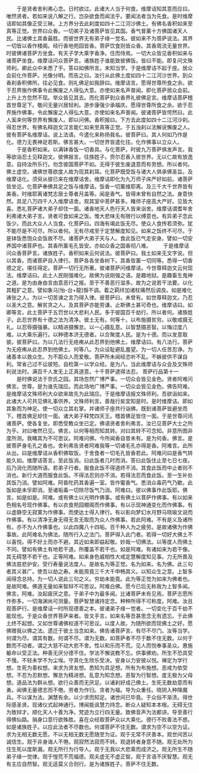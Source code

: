 <!-- { "loadSidebar": true } -->
　　于是贤者舍利弗心念。日时欲过。此诸大人当于何食。维摩诘知其意而应曰。唯然贤者。若如来说八解之行。岂杂欲食而闻法乎。要闻法者当为先食。是时维摩诘即如其像正受三昧。上方界分去此刹度如四十二江河沙佛土。有佛名香积如来至真等正觉。世界曰众香。一切弟子及诸菩萨皆见其国。香气普薰十方佛国诸天人民。比诸佛土其香最胜。而彼世界无有弟子缘一觉名。彼如来不为菩萨说法。其界一切皆以香作楼阁。经行香地苑园皆香。菩萨饮食则皆众香。其香周流无量世界。时彼佛诸菩萨方坐食。有天子学大乘字香净。住而侍焉。一切大众皆见香积如来与诸菩萨坐食。维摩诘问众菩萨言。诸族姓子谁能致彼佛饭。皆曰不能。即复问文殊师利。卿此众中未悉了乎。答曰如佛所言。未知当学。于是维摩诘不起于座。居众会前化作菩萨。光像分明。而告之曰。汝行从此佛土度如四十二江河沙世界。到众香刹香积佛所。往必见食。则礼佛足如我辞曰。维摩诘言。愿得世尊所食之余。欲于忍界施作佛事令此懈废之人得弘大意。亦使如来名声普闻。即化菩萨居众会前。上升上方忽然不现。举众皆见其去。而化菩萨到众香界礼彼佛足言。维摩诘菩萨稽首世尊足下。敬问无量兴居轻利。游步康强少承福庆。愿得世尊所食之余。欲于忍界施作佛事。令此懈废之人得弘大意。亦使如来名声普闻。彼诸菩萨皆愕然曰。此人奚来何等世界有懈废人。即以问佛。香积报曰。下方去此度如四十二江河沙刹。得忍世界。有佛名释迦文汉言能仁如来至真等正觉。于五浊刹以法解说懈废之人。彼有菩萨名维摩诘。说上法语。今遣化来称扬我名。彼菩萨曰。其人何如乃作是化。德力无畏神足若斯。佛言甚大。一切世界皆遣化往。化作佛事以立众人。
　　于是香积如来。以满钵香饭一切香具。与化菩萨。时彼九万菩萨俱发声言。我等欲诣忍土见释迦文。彼佛报言。往族姓子。赍尔忍香入彼世界。无以仁故有放逸意。自持汝所乐行。勿念彼国菩萨不如。无得于彼生废退意而有劳想。所以者何。佛土虚空。诸佛世尊欲度人故为现其刹耳。化菩萨既受饭与诸大人俱承佛圣旨。及维摩诘化。须臾从彼已来在维摩诘舍。维摩诘即化为九万师子床严好如前。诸菩萨皆坐讫。化菩萨奉佛具足之饭与维摩诘。饭香一切薰维耶离。及三千大千世界皆有美香。时维耶离诸梵志居士尊者月盖等。闻是香气。皆得未曾有自然之法。身意快然。具足八万四千人入维摩诘舍。观其室中菩萨甚多。睹师子座高大严好。见皆大喜。悉礼菩萨诸大弟子却住一面。诸香地天人色行天人皆来诣舍。维摩诘谓耆年舍利弗诸大弟子言。贤者可食如来之饭。惟大悲味无有限行以缚意也。有异弟子念此饭少。而此大众人人当食。化菩萨曰。四海有竭此饭无尽。使众人食抟若须弥。犹不能尽是不可尽。所以者何。无有尽戒至于定慧解度知见。如来之饭终不可尽。于是钵饭悉饱众会饭故不尽。诸菩萨大弟子天与人。食此饭已气走安身。譬如一切安养国中诸菩萨也。其香所薰毛孔皆安。亦如众香之国香彻八难。
　　于是维摩诘问众香菩萨言。诸族姓子。香积如来云何说法。彼菩萨曰。我土如来无文字说。但以其香。而诸菩萨自入律行。菩萨各各坐香树下。其香皆薰一切同等。悉得一切香德之定。堪任得定。菩萨一切行无所著。彼诸菩萨问维摩诘。今世尊释迦文云何现法。维摩诘曰。此土人民刚强难化。故佛为说刚强之语。是趣地狱。是趣畜生鬼神之道。是为由身由言由意恶行之报。至于不善恶行滋多。故为之说若干法要。以化其粗犷之意。譬如象马[怡-台+龍]悷不调。着之羁绊加诸杖痛然后调良。如是难化诪张之人。为以一切苦谏之言乃得入律。彼菩萨曰。未曾有。如世尊释迦文。乃忍以圣大之意。解贫贪之人。及其菩萨亦能劳谦。止斯佛土甚可奇也。维摩诘曰。如卿等言。此土菩萨于五罚世以大悲利人民。多于彼国百千劫行。所以者何。诸族姓子。此忍世界有十德之法为清净。彼土无有。何等十。以布施摄贫穷。以敬戒摄无礼。以忍辱摄强暴。以精进摄懈怠。以一心摄乱意。以智慧摄恶智。以悔过度八难。以大乘乐遍行。以种德本济无德者。以合聚度人民。是为十德。而以发意取彼。彼菩萨曰。为以几法行无疮痏从此忍界到他佛土。维摩诘曰。有八法行。菩萨为无疮痏从此忍界到他佛土。何等八。为众设耻避乱羞望。为一切人任苦忍诤。为诸善本以救众生。为不距众人而爱敬。菩萨所未闻经恣听不乱。不嫉彼供不谋自利。常省己过不讼彼短。自检第一以学众经。是为八。当此维摩诘与众会及文殊师利说法时。满百千人发无上正真道意。十千菩萨逮得法忍。
菩萨行品第十一
　　是时佛说法于奈氏之园。其场忽然广博严事。一切众会皆见金色。贤者阿难问佛言。世尊。是为谁先瑞应。而此场地广博严事。一切众会皆见金色。佛告阿难。是维摩诘文殊师利大众欲来故先为此瑞应。于是维摩诘报文殊师利。吾欲诣如来。此诸大人可共见佛礼事供养。文殊师利言。善哉行矣宜知是时。是时维摩诘。即如其象而为神足。使一切众立其右掌。并诸师子座共行诣佛。既到诸菩萨皆避坐而下。稽首佛足却住一面。诸大弟子释梵四天王。稽首佛足皆住一面。于是世尊问讯诸菩萨。使各复坐。即悉受教众坐已定。佛语贤者舍利弗言。汝已见菩萨大士之所为乎。对曰唯然已见。佛言。以何等相而知其转。对曰其转不可念知。非意所图非度所测。我睹其为不可思议。阿难问佛。今所闻香自昔未有。是为何香。佛言。是彼菩萨身毛孔之香也。舍利弗告贤者阿难我等一切诸毛孔亦得是香。阿难言。此所从出。曰是维摩诘从香积佛取饭。于舍食者一切毛孔皆香若此。阿难问曰是香气转能久如。维摩诘答言。至此饭消。曰此饭者几时而消。答曰此饭住止至七日七夜。后乃消化而随所语。若弟子行者。服食此饭不得道终不消。其食此饭而中止者则不消也。新行大道而服食此饭。不得法忍则亦不消。若得法忍而食此饭。至一生补处其饭乃消。譬如阿难。阿昏陀药其香遍一室。皆作蜜香气。悉消众毒药气乃歇。此饭如是未孚即消。至诸垢毒一切除尽饭气乃消。阿难曰。彼以佛事作此饭耶。佛言。如是如是。阿难。或有佛土以光明作佛事。或有佛土以菩萨作佛事。有以如来色相名号现作佛事。有以衣食苑园棚阁而作佛事。有以示现神通变化而作佛事。有以虚静空无寂寞为作佛事。而使达士得入律行。有以影向梦幻水月野马晓喻文说而作佛事。有以清净无身无得无言无取而为众人作佛事。若此阿难。不有是义及诸所有。亦不为人作佛事也。以此四魔八十四垢。百千种人为之疲劳。是故诸佛为作佛事故。此阿难名为佛法。随所行入之法门。菩萨得入此门者。若得一切好大佛土不以喜悦。得不好土而亦不避。其近如来即益起敬。妙哉一切佛法。以等度人而佛土不同。譬如有佛土有地若干道。所覆盖不若干也。如是阿难。有诸如来为若干像。其无碍慧不若干也。正等阿难。如来身色威相性大戒定慧解度知见事。力无所畏及佛法慈悲护安。受行寿量说法度人。是故名为等正觉。名为如来。名为佛。此三句者其义甚广。使吾以劫之寿。未能周竟三千大千申畅其义。以知众生之意。上智多闻得念总持。为一切人说此三句之义。穷劫未能竟。此为等正觉为如来为佛者也。是故阿难。佛道无量如来智辩不可思议。阿难白佛。愿今已后无称我为上智多闻。佛言。阿难。汝起疲厌之意。于弟子中为最多闻。比诸菩萨未有见焉。菩萨志愿所作弥多。一切海渊尚可测量。菩萨智慧诸持定念。种种所得不可称度。阿难。汝且观菩萨行。是维摩诘一时所现德善之本。彼诸弟子缘一觉者。一切变化于百千劫不能现也。于是众香世界菩萨来者。皆叉手言。如来名等吾甚思念无有遗忘。于此佛土终不起想。又如世尊诸佛权道不可思议。以度人故。为随所欲而现佛土之好。愿佛赠我以佛之法。遗迁于彼土当念如来。佛告诸菩萨言。有尽不尽门。汝等当学。何谓为尽。谓其有数。何谓不尽。谓为无数。如菩萨者不尽于数不住无数。以何于数而不动者。谓之大慈不动大悲不舍。性以和乐而不荒。见人而悦奉事圣众。惠施躯命以受正法。种善无厌分德不住。学法不懈说教不忘。供事佛劝。所生不恐具受不慢。不轻未学不为尘埃。守真化生欣乐受决。安身以力安彼以悦。禅定为学行想。生死为善权想。来求为贤友想。悉知为具足想。所有为布施想。恶戒为依受想。不忍为忍默想。懈怠为精进想。乱意为知念想。恶智为行智想。度无极为父母想。道品法为群从想。欲行众善而无厌足。以诸刹好成己佛土。生死无数劫意而有勇。闻佛无量德志而不倦。劳者为作归。贪者为福。导为众重任。晓阴入种降魔兵。不以谋为法。渊慧有余。以少求而知足。诸世间已毕竟。于众俗不渐渍。得世际感圣贤。现诸仪式起神通行。博闻能讽慧力持念。断众人疑知本本根。无碍无住为致辩才。顺化天人十善为净。梵迹为立行四无量。致佛音声为法都讲。导至善行得佛仙路。捐身口意行欲殊胜。喜在众经取菩萨众以大乘化。德行不败善法不惑。如是诸族姓子。以应此法者不尽数也。何谓菩萨不住无数。谓求为空不以空为证。求为无相无数无愿。不以无相无数无愿随至为证。观于无常不厌善本。观世间苦以诚信生。观于非身诲人不倦。观寂然法寂而不转。观退转者身意不随。观无处所为住生死以度斯漏。观无所行为行导人。观于无我以大悲乘而成济之。观无所生不随弟子缘一觉律。观于惶荒不荒福德。观夫虚无不虚正智。观于言语不厌智慧。观无有主应自然智。观无适莫义合则行。是为诸族姓子。菩萨不住无数。
